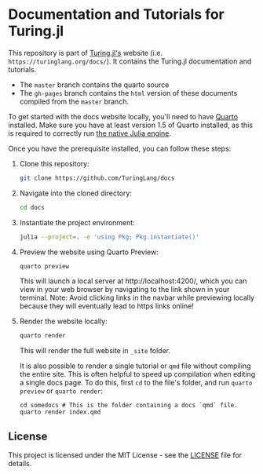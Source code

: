 # Documentation and Tutorials for Turing.jl

This repository is part of [Turing.jl's](https://turinglang.org/) website (i.e. `https://turinglang.org/docs/`). It contains the Turing.jl documentation and tutorials. 
- The `master` branch contains the quarto source 
- The `gh-pages` branch contains the `html` version of these documents compiled from the `master` branch.

To get started with the docs website locally, you'll need to have [Quarto](https://quarto.org/docs/download/) installed.
Make sure you have at least version 1.5 of Quarto installed, as this is required to correctly run [the native Julia engine](https://quarto.org/docs/computations/julia.html#using-the-julia-engine).

Once you have the prerequisite installed, you can follow these steps:

1. Clone this repository:

    ```bash
    git clone https://github.com/TuringLang/docs
    ```

2. Navigate into the cloned directory:

    ```bash
    cd docs
    ```

3. Instantiate the project environment:

    ```bash
    julia --project=. -e 'using Pkg; Pkg.instantiate()'
    ```

4. Preview the website using Quarto Preview:

    ```bash
    quarto preview
    ```

    This will launch a local server at http://localhost:4200/, which you can view in your web browser by navigating to the link shown in your terminal.
    Note: Avoid clicking links in the navbar while previewing locally because they will eventually lead to https links online!

5. Render the website locally:

    ```bash
    quarto render
    ```

    This will render the full website in `_site` folder.

    It is also possible to render a single tutorial or `qmd` file without compiling the entire site. This is often helpful to speed up compilation when editing a single docs page. To do this, first `cd` to the file's folder, and run `quarto preview` or `quarto render`: 

    ```
    cd somedocs # This is the folder containing a docs `qmd` file. 
    quarto render index.qmd
    ```

## License

This project is licensed under the MIT License - see the [LICENSE](LICENSE) file for details.
